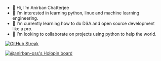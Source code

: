 - 👋 Hi, I’m Anirban Chatterjee
- 👀 I’m interested in learning python, linux and machine learning engineering.
- 🌱 I’m currently learning how to do DSA and open source development like a pro.
- 💞️ I’m looking to collaborate on projects using python to help the world.
<!---
- 📫 How to reach me ... I'm available on anirbanc88@gmail.com and on twitter @anirbanc88
--->
<!---
anibanc/anibanc is a ✨ special ✨ repository because its `README.md` (this file) appears on your GitHub profile.
You can click the Preview link to take a look at your changes.
--->

[![GitHub Streak](https://streak-stats.demolab.com/?user=anirban-oss&theme=dark)](https://git.io/streak-stats)

[![@anirban-oss's Holopin board](https://holopin.io/api/user/board?user=anirbanc88)](https://holopin.io/@anirbanc88)
